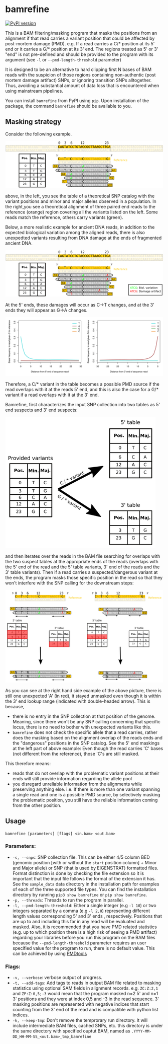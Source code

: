 # bamrefine

[![PyPI version](https://badge.fury.io/py/bamrefine.svg)](https://badge.fury.io/py/bamrefine)

This is a BAM filtering/masking program that  masks the positions from an
alignment if that read carries a variant position that could be affected
by post-mortem damage (PMD). e.g. If a read carries a C/\* position at its
5' end or it carries a G/\* position at its 3' end. The regions treated as 5'
or 3' "end" is not pre-defined and should be provided to the program with its
argument (see `-l` or `--pmd-length-threshold` parameter)

It is designed to be an alternative to hard clipping first N bases 
of BAM reads with the suspicion of those regions containing 
non-authentic (post mortem damage artifact) SNPs, or 
ignoring transition SNPs alltogether. Thus, avoiding a substantial amount
of data loss that is encountered when using mainstream pipelines.

You can install `bamrefine` from PyPI using `pip`. Upon installation of the package,
the command `bamrefine` should be available to you.

## Masking strategy

Consider the following example.

![](https://github.com/etkayapar/bamRefine/blob/master/figs/healthyAlignment_scaled.jpg?raw=true)

above, in the left, you see the table of 
a theoretical SNP catalog with the 
variant positions and minor and major alleles
observed in a population. In the right,you see a theoretical alignment 
of three paired end reads to the reference (orange) region covering all
the variants listed on the left. Some reads match the reference, others
carry variants (green).

Below, a more realistic example for ancient DNA reads, in
addition to the expected biological variation among the aligned
reads, there is also unexpedted variants resulting from DNA damage
at the ends of fragmented ancient DNA. 

![](https://github.com/etkayapar/bamRefine/blob/master/figs/damagedAlignment_scaled.jpg?raw=true)

At the 5' ends, these damages will occur as C-\>T changes, and at the 
3' ends they will appear as G-\>A changes. 

![](https://github.com/etkayapar/bamRefine/blob/master/figs/PMD_smiley.jpg?raw=true)


Therefore, a C/\* variant in the table becomes a possible PMD source
if the read overlaps with it at the reads 5' end, and this is also
the case for a G/\* variant if a read overlaps with it at the 3' end.

Bamrefine, first characterizes the input SNP collection into two tables
as 5' end suspects and 3' end suspects:

![](https://github.com/etkayapar/bamRefine/blob/master/figs/snpTables.jpg?raw=true) 

and then iterates over the reads in the BAM file searching for overlaps
with the two suspect tables at the appropriate ends of the reads (overlaps
with the 5' end of the read and the 5' table variants, 3' end of the reads 
and the 3' table variants). Then if a read carries a suspected/dangerous variant 
at the ends, the program masks those specific position in the read so that
they won't interfere with the SNP calling for the downstream steps:

![](https://github.com/etkayapar/bamRefine/blob/master/figs/maskingExample.jpg?raw=true)


As you can see at the right hand side example of the above picture, 
there is still one unexpected 'A' (in red), it stayed unmasked even 
though it is within the 3' end lookup range (indicated with
double-headed arrow). This is because, 

- there is no entry in the
  SNP collection at that position of the genome. Meaning, since there
  won't be any SNP calling concerning that specific locus, there is no
  need to bother with unexpected variants like this.
- `bamrefine` does not check the specific allele that a read
  carries, rather does the masking based on the alignment overlap of the
  reads ends and the "dangerous" positions in the SNP catalog. See the
  5' end maskings at the  left part of above example: Even though the read
  carries 'C' bases (not different from the reference), those 'C's are
  still masked.

This therefore means:

- reads that do not overlap with the problematic variant 
  positions at their ends will still provide information 
  regarding the allele pool
- you disregard unreliable information from
  the alignments while preserving anything
  else. i.e. If there is more than one variant spanning
  a single read and one is a possible PMD source, by 
  selectively masking the problematic position, you still
  have the reliable information coming from the other 
  position.

## Usage

```bamrefine [parameters] [flags] <in.bam> <out.bam>```

### Parameters:

  * `-s, --snps`: SNP collection file. This can be either 4/5 column BED 
  (genomic position [with or without the `start` position column] + 
  Minor and Major allele) or SNP (that is used by EIGENSTRAT) formatted files. 
  Format distinction is done by checking the file extension so it is important 
  that the input file follows the format of the extension it has. See the 
  `sample_data` data directory in the installation path for examples of each of 
  the three supported file types. You can find the installation directory by running
  `pip3 show bamrefine` or `pip show bamrefine`.
  * `-p, --threads`: Threads to run the program in parallel.
  * `-l, --pmd-length-threshold`: Either a single integer (e.g `-l 10`) or two integers 
  separated by a comma (e.g `-l 2,0`) representing different length values corresponding
  5' and 3' ends , respectively. Positions that are up to and including this far in any read will 
  be evaluated and masked.
  Also, it is recommended that you have PMD related statistics (e.g. up to which position there is a high 
  risk of seeing a PMD artifact) regarding your libraries before you run this program on the BAM files 
  because the `--pmd-length-threshold` parameter requires an user specified value for the program to run, 
  there is no default value. This can be achieved by using [PMDtools](https://github.com/pontussk/PMDtools)


### Flags:

  * `-v, --verbose`: verbose output of progress.
  * `-t, --add-tags`: Add tags to reads in output BAM file related to masking statistics 
    using optional SAM fields in alignment records. e.g. `ZC:Z:2,1`  and `ZP:Z:0,5;-3` 
    would mean that the program masked n=2 5' and n=1 3' positions and they were at index 
    0,5 and -3 in the read sequence. 3' masking positions are represented with negative 
	indices that start counting from the 3' end of the read and is compatible with python 
	list indices.
  * `-k, --keep-tmp`: Don't remove the temprorary run directory. It will include 
    intermediate BAM files, cached SNPs, etc. this directory is under the same
    directory with specified ouptut BAM, named as `.YYYY-MM-DD_HH-MM-SS_<out.bam>_tmp_bamrefine`

  

